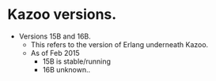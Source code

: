 # Kazoo versions.

* Versions 15B and 16B.
  * This refers to the version of Erlang underneath Kazoo.
  * As of Feb 2015
    * 15B is stable/running 
    * 16B unknown..
    
